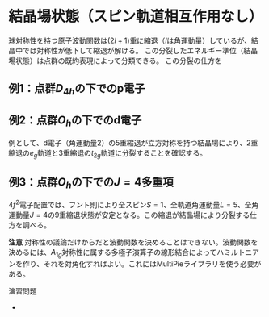 # 結晶場状態（スピン軌道相互作用なし）

球対称性を持つ原子波動関数は$(2l+1)$重に縮退（$l$は角運動量）しているが、結晶中では対称性が低下して縮退が解ける。
この分裂したエネルギー準位（結晶場状態）は点群の既約表現によって分類できる。
この分裂の仕方を

## 例1：点群$D_{4h}$の下でのp電子



## 例2：点群$O_h$の下でのd電子

例として、d電子（角運動量2）の5重縮退が立方対称を持つ結晶場により、2重縮退の$e_g$軌道と3重縮退の$t_{2g}$軌道に分裂することを確認する。


## 例3：点群$O_h$の下での$J=4$多重項

$4f^2$電子配置では、フント則により全スピン$S=1$、全軌道角運動量$L=5$、全角運動量$J=4$の9重縮退状態が安定となる。この縮退が結晶場により分裂する仕方を調べる。


**注意**
対称性の議論だけからだと波動関数を決めることはできない。波動関数を決めるには、$A_{1g}$対称性に属する多極子演算子の線形結合によってハミルトニアンを作り、それを対角化すればよい。これにはMultiPieライブラリを使う必要がある。


演習問題

-